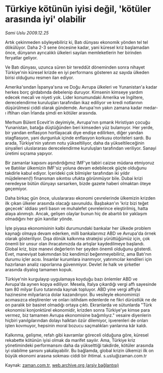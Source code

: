 # Türkiye kötünün iyisi değil, 'kötüler arasında iyi' olabilir

*Sami Uslu 2009.12.25*

<tr><td class="metin" colspan="2" style="padding-top: 20px; padding-left: 5px; ">Artık çekinmeden söyleyebiliriz ki, Batı dünyası ekonomik yönden tel tel dökülüyor. Daha 2-3 sene öncesine kadar, yani küresel kriz başlamadan önce, dünyanın ayrıcalıklı ülkeleri sayılan memleketlerin her birinden feryatlar geliyor.</td></tr><tr><td class="metin" colspan="2" style="padding-top: 20px; padding-left: 5px; "><p>Ve Batı dünyası, uzunca süren bir tereddüt döneminden sonra nihayet Türkiye'nin küresel krizde en iyi performans gösteren az sayıda ülkeden birisi olduğunu resmen ilan ediyor.
<p>Amerika'sından İspanya'sına ve Doğu Avrupa ülkeleri ve Yunanistan'a kadar herkes borç girdabında debelenip duruyor. Kimsenin kimseye yardım edecek mecali ve niyeti yok. Lider konumundaki Amerika ve İngiltere, derecelendirme kuruluşları tarafından ikaz ediliyor ve kredi notlarının düşürülmesi ciddi olarak gündemde. Avrupa'nın yakın zamana kadar medar-ı iftiharı olan İrlanda şimdi en kötüler arasında.
<p>Merhum Bülent Ecevit'in deyimiyle, Avrupa'nın şımarık Hıristiyan çocuğu Yunanistan, batağa düştüğünden beri kimseden yüz bulamıyor. Her yerde, bir yandan enflasyon hortlayacak diye endişe edilirken, diğer yandan stagflasyon, yani durgunluk içinde enflasyon korkusu otoriteleri sardı. Bu arada, Türkiye'nin yatırım notu yükseltiliyor, daha da yükseltileceğinin sinyalleri uluslararası derecelendirme kuruluşları tarafından veriliyor. Sanayi üretimi sıçrama yapıyor.
<p>Bir zamanlar kapısını aşındırdığımız IMF'ye tabiri caizse müdana etmiyoruz ve Batılılar ülkemizin IMF'siz yoluna devam edebilecek güçte olduğunu takdirle kabul ediyor. İçerideki çok bilmişler tarafından iki yıldır müjdelenen(!) finansman sıkıntısı ufukta görünmüyor bile. Dubai krizi neredeyse bütün dünyayı sarsarken, bizde gazete haberi olmaktan öteye geçemiyor.
<p>Daha birkaç gün önce, uluslararası ekonomi çevrelerinde ülkemizin krizden ilk çıkan ülkeler arasında olacağı savunuldu. Başbakan'ın 'kriz bizi teğet geçecek' iddiası yerli basın ve muhalefet çevrelerince eleştirilmiş, hatta alaya alınmıştı. Ancak, gelişen olaylar bunun hiç de abartılı bir yaklaşım olmadığını her gün kanıtlar yönde.
<p>İşte piyasa ekonomisinin kalbi durumundaki bankalar her ülkede problem kaynağı olmaya devam ederken, milli bankalarımız ABD ve Avrupa'da örnek olarak gösteriliyor. Dışa dönük kalkınma stratejisi yürüttüğümüz için, çok önemli bir unsur olan ihracatımızda da artışlar kaydedilmeye başlandı. Global kriz, bize manevi değerlerin her şeyden önemli olduğunu gösterdi. Evet, maneviyat bakımından biz kendimizi beğenmeyebiliriz, ama Batı'nın durumu içler acısı. İnsanlar kurumlara inanmıyor, yatırımcılar kendileri için hazırlanan analiz raporlarına güvenmiyor. Devlet ile halk ve şirketler arasında diyalog tamamen kopuk.
<p>Türkiye'nin kurgulayıp uygulamaya koyduğu bazı önlemler ABD ve Avrupa'da aynen kopya ediliyor. Mesela, İtalya çıkardığı vergi affı sayesinde tam 80 milyar Euro tutarında kaynak topluyor. ABD yine vergi affıyla hazinesine milyarlarca dolar kazandırıyor. Bu vesileyle ekonomimizi acımasızca eleştirenler ve onları istihdam edenlerde ne fikri dürüstlük ne de on paralık bir basiret olmadığı ortaya çıktı. Ekranlarda ve sütunlarda "Türk ekonomisi konjonktürel ekonomidir, krizden sonra Türkiye'ye kimse para vermez, biz tamamen Avrupa ekonomisine bağımlıyız." vesaire diyenlerin hiçbiri yanılgılarından dolayı halktan özür dilemiyor, işverenleri de onları işten kovmuyor, hepsinin moral bozucu saçmalıkları yanlarına kâr kaldı.
<p>Kalkınma, gelişme, refah gibi kavramlar göreceli olduğuna göre, küresel rekabette kötünün iyisi olmak da marifet sayılır. Ama, Türkiye kriz yönetimindeki performansını daha da yükselttiği takdirde, kötüler arasında iyi olabilme şansını yakalayabilir. Bu bağlamda, global krizin ülkemizi ilk on büyük ekonomi arasına sokması ciddi bir ihtimal. s.uslu@zaman.com.tr<br/></p></p></p></p></p></p></p></p></td></tr>

Kaynak: [zaman.com.tr](http://zaman.com.tr/yazar.do?yazino=931827), [web.archive.org (arşiv bağlantısı)](http://web.archive.org/web/20100204233054/http://www.zaman.com.tr:80/yazar.do?yazino=931827)

